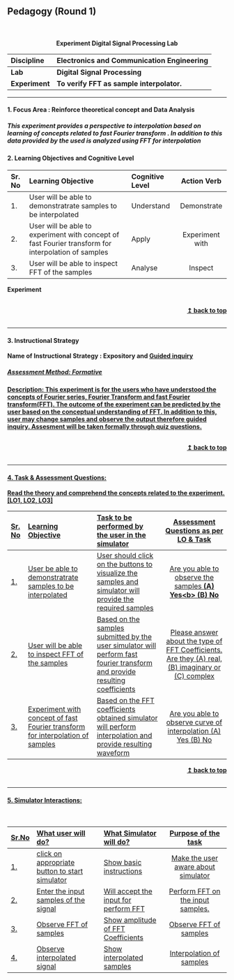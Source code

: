 ## Pedagogy (Round 1)
<p align="center">
<br>
<br>
<b> Experiment Digital Signal Processing Lab  <a name="top"></a> <br>
</p>

<b>Discipline | <b>Electronics and Communication Engineering
:--|:--|
<b> Lab | <b> Digital Signal Processing
<b> Experiment|     <b> To verify FFT as sample interpolator. </b>

<hr>

<a name="LO"></a>
#### 1. Focus Area : Reinforce theoretical concept and Data Analysis
##### This experiment provides a perspective to interpolation based on learning of concepts related to fast Fourier transform . In addition to this data provided by the used is analyzed using FFT for interpolation
#### 2. Learning Objectives and Cognitive Level

Sr. No |Learning Objective| Cognitive Level | Action Verb
:--|:--|:--|:-:
1.| User will be able to demonstratrate  samples to be interpolated | Understand  | Demonstrate
2.| User will be able to experiment with concept of fast Fourier transform for interpolation of samples| Apply | Experiment with
3.| User will be able to inspect FFT of the samples  | Analyse | Inspect

Experiment

<br/>
<div align="right">
    <b><a href="#top">↥ back to top</a></b>
</div>
<br/>
<hr>

<a name="IS"></a>
#### 3. Instructional Strategy
 Name of Instructional Strategy  :  Expository and  <u> Guided inquiry

 ##### Assessment Method: Formative

<u> <b>Description: </b></u>
This experiment is for the users who have understood the concepts of Fourier series, Fourier Transform and fast Fourier transform(FFT). The outcome of the experiment can be predicted by the user based on the conceptual understanding of FFT. In addition to this, user may change samples and observe the output therefore guided inquiry. Assesment will be taken formally through quiz questions.  
<br/>
<div align="right">
    <b><a href="#top">↥ back to top</a></b>
</div>
<br/>
<hr>


<a name="AQ"></a>
####  4. Task & Assessment Questions:

Read the theory and comprehend the concepts related to the experiment. [LO1, LO2, LO3]
<br>

Sr. No |	Learning Objective	| Task to be performed by <br> the user  in the simulator | Assessment Questions as per LO & Task
:--|:--|:--|:-:
1.| User be able to demonstratrate samples to be interpolated | User should click on the buttons to visualize the samples and simulator will provide the required samples | Are you able to observe the samples <b>(A) Yes<b\> (B) No
2.| User will be able to inspect FFT of the samples | Based on the samples submitted by the user simulator will perform fast fourier transform and provide resulting coefficients | Please answer about the type of FFT Coefficients. Are they (A) real, (B) imaginary or (C) complex 
3.| Experiment with concept of fast Fourier transform for interpolation of samples | Based on the FFT coefficients obtained simulator will perform interpolation and provide resulting waveform | Are you able to observe curve of interpolation (A) Yes (B) No

<div align="right">
    <b><a href="#top">↥ back to top</a></b>
</div>
<br/>
<hr>

<a name="SI"></a>

####  5. Simulator Interactions:
<br>

Sr.No | What user will do? |	What Simulator will do?	| Purpose of the task
:--|:--|:--|:--:
1.| click on appropriate button to start simulator |  Show basic instructions | Make the user aware about simulator
2.| Enter the input samples of the signal | Will accept the input for perform FFT | Perform FFT on the input samples.
3.| Observe FFT of samples | Show amplitude of FFT Coefficients | Observe FFT of samples
4.| Observe interpolated signal | Show interpolated samples | Interpolation of samples
